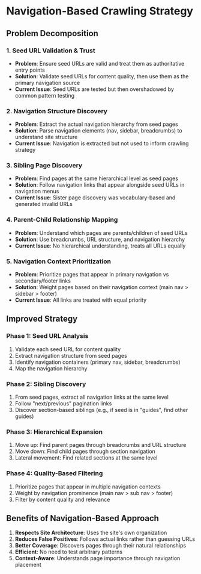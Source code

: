 # Navigation-Based Crawling Strategy

## Problem Decomposition

### 1. **Seed URL Validation & Trust**
- **Problem**: Ensure seed URLs are valid and treat them as authoritative entry points
- **Solution**: Validate seed URLs for content quality, then use them as the primary navigation source
- **Current Issue**: Seed URLs are tested but then overshadowed by common pattern testing

### 2. **Navigation Structure Discovery**
- **Problem**: Extract the actual navigation hierarchy from seed pages
- **Solution**: Parse navigation elements (nav, sidebar, breadcrumbs) to understand site structure
- **Current Issue**: Navigation is extracted but not used to inform crawling strategy

### 3. **Sibling Page Discovery**
- **Problem**: Find pages at the same hierarchical level as seed pages
- **Solution**: Follow navigation links that appear alongside seed URLs in navigation menus
- **Current Issue**: Sister page discovery was vocabulary-based and generated invalid URLs

### 4. **Parent-Child Relationship Mapping**
- **Problem**: Understand which pages are parents/children of seed URLs
- **Solution**: Use breadcrumbs, URL structure, and navigation hierarchy
- **Current Issue**: No hierarchical understanding, treats all URLs equally

### 5. **Navigation Context Prioritization**
- **Problem**: Prioritize pages that appear in primary navigation vs secondary/footer links
- **Solution**: Weight pages based on their navigation context (main nav > sidebar > footer)
- **Current Issue**: All links are treated with equal priority

## Improved Strategy

### Phase 1: Seed URL Analysis
1. Validate each seed URL for content quality
2. Extract navigation structure from seed pages
3. Identify navigation containers (primary nav, sidebar, breadcrumbs)
4. Map the navigation hierarchy

### Phase 2: Sibling Discovery
1. From seed pages, extract all navigation links at the same level
2. Follow "next/previous" pagination links
3. Discover section-based siblings (e.g., if seed is in "guides", find other guides)

### Phase 3: Hierarchical Expansion
1. Move up: Find parent pages through breadcrumbs and URL structure
2. Move down: Find child pages through section navigation
3. Lateral movement: Find related sections at the same level

### Phase 4: Quality-Based Filtering
1. Prioritize pages that appear in multiple navigation contexts
2. Weight by navigation prominence (main nav > sub nav > footer)
3. Filter by content quality and relevance

## Benefits of Navigation-Based Approach

1. **Respects Site Architecture**: Uses the site's own organization
2. **Reduces False Positives**: Follows actual links rather than guessing URLs
3. **Better Coverage**: Discovers pages through their natural relationships
4. **Efficient**: No need to test arbitrary patterns
5. **Context-Aware**: Understands page importance through navigation placement 